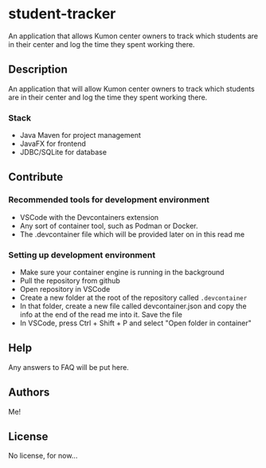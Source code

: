 # student-tracker

An application that allows Kumon center owners to track which students are in their center and log the time they spent working there.

## Description

An application that will allow Kumon center owners to track which students are in their center and log the time they spent working there.

### Stack

* Java Maven for project management
* JavaFX for frontend
* JDBC/SQLite for database

## Contribute

### Recommended tools for development environment

* VSCode with the Devcontainers extension
* Any sort of container tool, such as Podman or Docker.
* The .devcontainer file which will be provided later on in this read me

### Setting up development environment

* Make sure your container engine is running in the background
* Pull the repository from github
* Open repository in VSCode
* Create a new folder at the root of the repository called `.devcontainer`
* In that folder, create a new file called devcontainer.json and copy the info at the end of the read me into it. Save the file
* In VSCode, press Ctrl + Shift + P and select "Open folder in container"

## Help

Any answers to FAQ will be put here.

## Authors

Me!

## License

No license, for now...
